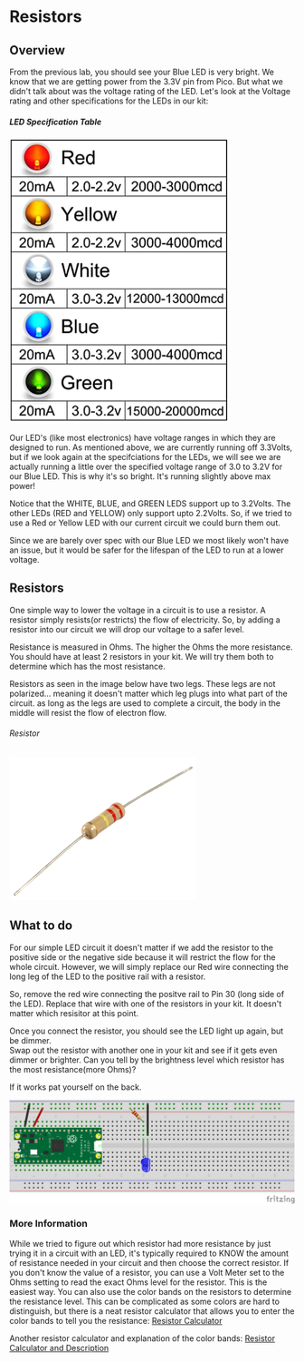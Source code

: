 # Resistors

## Overview

From the previous lab, you should see your Blue LED is very bright.  We know that we are getting power from the 3.3V pin from Pico.  But what we didn't talk about was the voltage rating of the LED.  Let's look at the Voltage rating and other specifications for the LEDs in our kit:

##### LED Specification Table
![LED Specs](/images/LED_SPECS.PNG)


Our LED's (like most electronics) have voltage ranges in which they are designed to run.  As mentioned above, we are currently running off 3.3Volts, but if we look again at the specifciations for the LEDs, we will see we are actually running a little over the specified voltage range of 3.0 to 3.2V for our Blue LED.  This is why it's so bright.  It's running slightly above max power!

Notice that the WHITE, BLUE, and GREEN LEDS support up to 3.2Volts. The other LEDs (RED and YELLOW) only support upto 2.2Volts.  So, if we tried to use a Red or Yellow LED with our current circuit we could burn them out.

Since we are barely over spec with our Blue LED we most likely won't have an issue, but it would be safer for the lifespan of the LED to run at a lower voltage. 


## Resistors

 One simple way to lower the voltage in a circuit is to use a resistor.  A resistor simply resists(or restricts) the flow of electricity.  So, by adding a resistor into our circuit we will drop our voltage to a safer level.  

 Resistance is measured in Ohms.  The higher the Ohms the more resistance.  You should have at least 2 resistors in your kit.  We will try them both to determine which has the most resistance.

 Resistors as seen in the image below have two legs. These legs are not polarized... meaning it doesn't matter which leg plugs into what part of the circuit.  as long as the legs are used to complete a circuit, the body in the middle will resist the flow of electron flow.

###### Resistor
![Resistor image](/images/resistor.png)



 ## What to do

For our simple LED circuit it doesn't matter if we add the resistor to the positive side or the negative side because it will restrict the flow for the whole circuit.  However, we will simply replace our Red wire connecting the long leg of the LED to the positive rail with a resistor.  

So, remove the red wire connecting the positve rail to Pin 30 (long side of the LED). Replace that wire with one of the resistors in your kit.  It doesn't matter which resisitor at this point.  

Once you connect the resistor, you should see the LED light up again, but be dimmer.  
Swap out the resistor with another one in your kit and see if it gets even dimmer or brighter.  Can you tell by the brightness level which resistor has the most resistance(more Ohms)?

If it works pat yourself on the back.

![Resistor Circuit](/images/2_Circuit_bb.png)

### More Information

While we tried to figure out which resistor had more resistance by just trying it in a circuit with an LED, it's typically required to KNOW the amount of resistance needed in your circuit and then choose the correct resistor. If you don't know the value of a resistor, you can use a Volt Meter set to the Ohms setting to read the exact Ohms level for the resistor.  This is the easiest way.  You can also use the color bands on the resistors to determine the resistance level. This can be complicated as some colors are hard to distinguish, but there is a neat resistor calculator that allows you to enter the color bands to tell you the resistance: [Resistor Calculator](https://www.digikey.com/en/resources/conversion-calculators/conversion-calculator-resistor-color-code) 

Another resistor calculator and explanation of the color bands: [Resistor Calculator and Description](https://www.utmel.com/tools/band-resistor-color-code-calculator?id=20)
